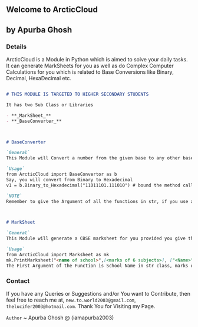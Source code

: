 ## Welcome to ArcticCloud
##             by Apurba Ghosh


### Details

ArcticCloud is a Module in Python which is aimed to solve your daily tasks. It can generate MarkSheets for you as well as do Complex Computer Calculations for you which is related to Base Conversions like Binary, Decimal, HexaDecimal etc.

```markdown

# THIS MODULE IS TARGETED TO HIGHER SECONDARY STUDENTS 

It has two Sub Class or Libraries

- **_MarkSheet_**
- **_BaseConverter_**



# BaseConverter

`General`
This Module will Convert a number from the given base to any other base.

`Usage` 
from ArcticCloud import BaseConvertor as b
Say, you will convert from Binary to Hexadecimal
v1 = b.Binary_to_Hexadecimal("11011101.111010") # bound the method calling to a variable and print it to get the desired result

`NOTE`
Remember to give the Argument of all the functions in str, if you use any good text editor like VS Code or any IDE it will show the references while you call the method/function.



# MarkSheet

`General`
This Module will generate a CBSE marksheet for you provided you give the Marks of 6 Subjects.

`Usage`
from ArcticCloud import Marksheet as mk
mk.PrintMarksheet("<name of school>",[<marks of 6 subjects>], ["<Name>", "<Sec>", "<Roll no>"])
The First Argument of the Function is School Name in str class, marks of 6 subjects in a list [100, 100, 99, 98, 98, 99], details ["Apurba Ghosh", "A", ]

```


### Contact

If you have any Queries or Suggestions and/or You want to Contribute, then feel free to reach me at, `new.to.world2003@gmail.com`, `thelucifer2003@hotmail.com`. Thank You for Visiting my Page. 

`Author`
~ Apurba Ghosh @ (iamapurba2003)
